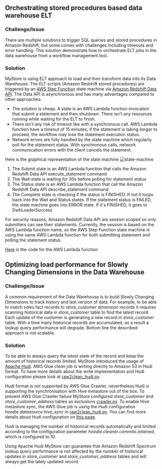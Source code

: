 ## Orchestrating stored procedures based data warehouse ELT
### Challenge/Issue

There are multiple solutions to trigger SQL queries and stored procedures in Amazon Redshift, but some comes with challenges including timeouts and error handling.
This solution demonstrate how to orchestrate ELT jobs in the data warehouse from a workflow management tool.

### Solution

MyStore is using ELT approach to load and then transform data into its Data Warehouse.
The ELT scripts (Amazon Redshift stored procedures) are triggered by an [AWS Step Function](https://docs.aws.amazon.com/step-functions/latest/dg/welcome.html) state machine via [Amazon Redshift Data API](https://docs.aws.amazon.com/redshift/latest/mgmt/data-api.html).
The Data API is asynchronous and has many advantages compared to other approaches:

* The solution is cheap. A state is an AWS Lambda function invocation that submit a statement and then shutdown. There isn't any resources running while waiting for the ELT to finish.
* There isn't any risk of timeout like with a synchronous call. AWS Lambda function have a timeout of 15 minutes, if the statement is taking longer to proceed, the workflow may lose the statement execution status.
* Network errors are fully handled by the state machine which regularly poll for the statement status. With synchronous calls, network communication errors with the client cancels the statement.

Here is the graphical representation of the state machine
![state-machine](../resources/dwh-loader-state-machine.png)

1. The Submit state is an AWS Lambda function that calls the Amazon Redshift Data API execute_statement command
2. The Wait state is waiting for 30s before polling for statement status
3. The Status state is an AWS Lambda function that call the Amazon Redshift Data API describe_statement command
4. The Complete state is checking if the status is FINISHED. If not it loops back into the Wait and Status states. If the statement status is FAILED, the state machine goes into ERROR state. If it's FINISHED, it goes to DwhLoaderSuccess

For security reasons, Amazon Redshift Data API are session scoped so only submitters can see their statements. Currently, the session is based on the AWS Lambda function name, so the AWS Step Function state machine is using the same AWS Lambda function for both submitting statement and polling the statement status.

[Here](https://github.com/aws-samples/aws-analytics-reference-architecture/blob/main/refarch/aws-native/batch/glue-scripts/raw2clean_hudi.py) is the code for the AWS Lambda function

## Optimizing load performance for Slowly Changing Dimensions in the Data Warehouse
### Challenge/Issue
A common requirement of the Data Warehouse is to build Slowly Changing Dimensions to track history and last version of data. For example, to be able to match *sales* fact records to *store_customer* dimension records it requires scanning historical data in *store_customer* table to find the latest record.
Each update of the customer is generating a new record in *store_customer* table. With a time many historical records are accumulated, as a result a lookup query performance will degrade.
Bottom line the described approach is not scalable.
### Solution
To be able to always query the latest state of the record and keep the amount of historical records limited, MyStore introduced the usage of [Apache Hudi](https://hudi.apache.org/).
AWS Glue *clean* job is writing directly to Amazon S3 in Hudi format. To have more details about the write implementation and Hudi configuration please look at [raw2clean_hudi.py](https://github.com/aws-samples/aws-analytics-reference-architecture/blob/main/refarch/aws-native/batch/glue-scripts/raw2clean_hudi.py).

Hudi format is not supported by AWS Glue Crawler, nevertheless Hudi is supporting the synchronisation with Hive metastore out of the box.
To prevent AWS Glue Crawler failure MyStore configured *store_customer* and *store_customer_address* tables as exclusions [crawler.py](https://github.com/aws-samples/aws-analytics-reference-architecture/blob/main/refarch/aws-native/batch/batch_cdk/crawler.py#L86).
To enable Hive metastore sync, the AWS Glue job is using the Hudi configuration *hoodie.datasource.hive_sync* in [raw2clean_hudi.py](https://github.com/aws-samples/aws-analytics-reference-architecture/blob/main/refarch/aws-native/batch/glue-scripts/raw2clean_hudi.py). You can find more details about Hudi configuration on [this page](https://hudi.apache.org/docs/configurations.html).

Hudi is managing the number of historical records automatically and limited according to the configuration parameter *hoodie.cleaner.commits.retained*, which is configured to 10.

Using Apache Hudi MyStore can guarantee that Amazon Redshift Spectrum lookup query performance is not affected by the number of historical updates in *store_customer* and *store_customer_address* tables and will always get the lately updated record.